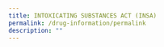 ```yaml
---
title: INTOXICATING SUBSTANCES ACT (INSA)
permalink: /drug-information/permalink
description: ""
---
```

